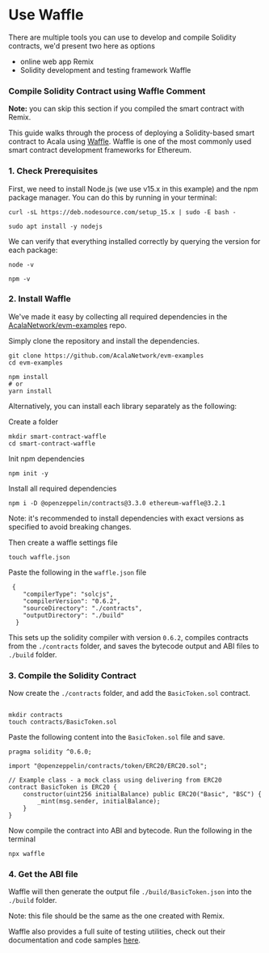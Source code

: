 # Use Waffle

There are multiple tools you can use to develop and compile Solidity contracts, we'd present two here as options

* online web app Remix 
* Solidity development and testing framework Waffle

### Compile Solidity Contract using Waffle Comment

**Note:** you can skip this section if you compiled the smart contract with Remix.

This guide walks through the process of deploying a Solidity-based smart contract to Acala using [Waffle](https://github.com/EthWorks/Waffle). Waffle is one of the most commonly used smart contract development frameworks for Ethereum.

### **1. Check Prerequisites**

First, we need to install Node.js \(we use v15.x in this example\) and the npm package manager. You can do this by running in your terminal:

```text
curl -sL https://deb.nodesource.com/setup_15.x | sudo -E bash -
```

```text
sudo apt install -y nodejs
```

We can verify that everything installed correctly by querying the version for each package:

```text
node -v
```

```text
npm -v
```

### **2. Install Waffle**

We've made it easy by collecting all required dependencies in the [AcalaNetwork/evm-examples](https://github.com/AcalaNetwork/evm-examples) repo.

Simply clone the repository and install the dependencies.

```text
git clone https://github.com/AcalaNetwork/evm-examples
cd evm-examples

npm install 
# or
yarn install
```

Alternatively, you can install each library separately as the following: 

Create a folder

```text
mkdir smart-contract-waffle
cd smart-contract-waffle
```

Init npm dependencies

```text
npm init -y
```

Install all required dependencies

```text
npm i -D @openzeppelin/contracts@3.3.0 ethereum-waffle@3.2.1 
```

Note: it's recommended to install dependencies with exact versions as specified to avoid breaking changes.

Then create a waffle settings file

```text
touch waffle.json
```

Paste the following in the `waffle.json` file

```text
 {
    "compilerType": "solcjs",
    "compilerVersion": "0.6.2",
    "sourceDirectory": "./contracts",
    "outputDirectory": "./build"
  }
```

This sets up the solidity compiler with version `0.6.2`, compiles contracts from the `./contracts` folder, and saves the bytecode output and ABI files to `./build` folder.

### **3. Compile the Solidity Con**t**ract**

Now create the `./contracts` folder, and add the `BasicToken.sol` contract.

```text

mkdir contracts
touch contracts/BasicToken.sol
```

Paste the following content into the `BasicToken.sol` file and save.

```text
pragma solidity ^0.6.0;

import "@openzeppelin/contracts/token/ERC20/ERC20.sol";

// Example class - a mock class using delivering from ERC20
contract BasicToken is ERC20 {
    constructor(uint256 initialBalance) public ERC20("Basic", "BSC") {
        _mint(msg.sender, initialBalance);
    }
}

```

Now compile the contract into ABI and bytecode. Run the following in the terminal

```text
npx waffle
```

### **4. Get the ABI file**

Waffle will then generate the output file `./build/BasicToken.json` into the `./build` folder. 

Note: this file should be the same as the one created with Remix.

Waffle also provides a full suite of testing utilities, check out their documentation and code samples [here](https://github.com/EthWorks/Waffle).

